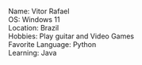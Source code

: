 <br>
Name: Vitor Rafael
<br>
OS: Windows 11
<br>
Location: Brazil
<br>
Hobbies: Play guitar and Video Games
<br>
Favorite Language: Python
<br>
Learning: Java
